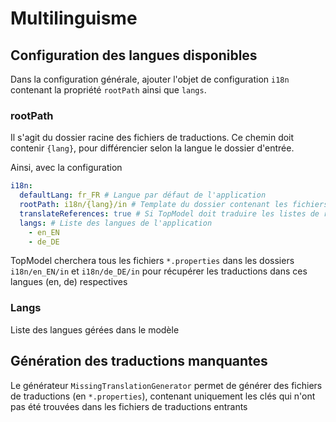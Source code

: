 # Multilinguisme

## Configuration des langues disponibles

Dans la configuration générale, ajouter l'objet de configuration `i18n` contenant la propriété `rootPath` ainsi que `langs`.

### rootPath

Il s'agit du dossier racine des fichiers de traductions. Ce chemin doit contenir `{lang}`, pour différencier selon la langue le dossier d'entrée.

Ainsi, avec la configuration

```yaml
i18n:
  defaultLang: fr_FR # Langue par défaut de l'application
  rootPath: i18n/{lang}/in # Template du dossier contenant les fichiers de traductions entrants
  translateReferences: true # Si TopModel doit traduire les listes de référence ie : remplacer le libelle par la clé de traductions
  langs: # Liste des langues de l'application
    - en_EN
    - de_DE
```

TopModel cherchera tous les fichiers `*.properties` dans les dossiers `i18n/en_EN/in` et `i18n/de_DE/in` pour récupérer les traductions dans ces langues (en, de) respectives

### Langs

Liste des langues gérées dans le modèle

## Génération des traductions manquantes

Le générateur `MissingTranslationGenerator` permet de générer des fichiers de traductions (en `*.properties`), contenant uniquement les clés qui n'ont pas été trouvées dans les fichiers de traductions entrants
